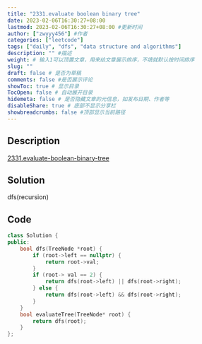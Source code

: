```yaml
---
title: "2331.evaluate boolean binary tree"
date: 2023-02-06T16:30:27+08:00
lastmod: 2023-02-06T16:30:27+08:00 #更新时间
author: ["zwyyy456"] #作者
categories: ["leetcode"]
tags: ["daily", "dfs", "data structure and algorithms"]
description: "" #描述
weight: # 输入1可以顶置文章，用来给文章展示排序，不填就默认按时间排序
slug: ""
draft: false # 是否为草稿
comments: false #是否展示评论
showToc: true # 显示目录
TocOpen: false # 自动展开目录
hidemeta: false # 是否隐藏文章的元信息，如发布日期、作者等
disableShare: true # 底部不显示分享栏
showbreadcrumbs: false #顶部显示当前路径
---
```

## Description
[2331.evaluate-boolean-binary-tree](https://leetcode.com/problems/evaluate-boolean-binary-tree/)

## Solution
dfs(recursion)

## Code
```cpp
class Solution {
public:
    bool dfs(TreeNode *root) {
        if (root->left == nullptr) {
            return root->val;
        }
        if (root-> val == 2) {
            return dfs(root->left) || dfs(root->right);
        } else {
            return dfs(root->left) && dfs(root->right);
        }
    }
    bool evaluateTree(TreeNode* root) {
        return dfs(root);
    }
};
```
